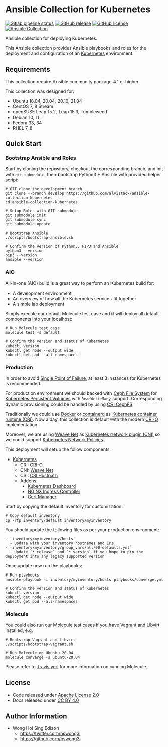 # Ansible Collection for Kubernetes

[![Gitlab pipeline status](https://img.shields.io/gitlab/pipeline/alvistack/ansible-collection-kubernetes/master)](https://gitlab.com/alvistack/ansible-collection-kubernetes/-/pipelines)
[![GitHub release](https://img.shields.io/github/release/alvistack/ansible-collection-kubernetes.svg)](https://github.com/alvistack/ansible-collection-kubernetes/releases)
[![GitHub license](https://img.shields.io/github/license/alvistack/ansible-collection-kubernetes.svg)](https://github.com/alvistack/ansible-collection-kubernetes/blob/master/LICENSE)
[![Ansible Collection](https://img.shields.io/badge/galaxy-alvistack.kubernetes-blue.svg)](https://galaxy.ansible.com/alvistack/kubernetes)

Ansible collection for deploying Kubernetes.

This Ansible collection provides Ansible playbooks and roles for the deployment and configuration of an [Kubernetes](https://github.com/kubernetes/kubernetes) environment.

## Requirements

This collection require Ansible community package 4.1 or higher.

This collection was designed for:

  - Ubuntu 18.04, 20.04, 20.10, 21.04
  - CentOS 7, 8 Stream
  - openSUSE Leap 15.2, Leap 15.3, Tumbleweed
  - Debian 10, 11
  - Fedora 33, 34
  - RHEL 7, 8

## Quick Start

### Bootstrap Ansible and Roles

Start by cloning the repository, checkout the corresponding branch, and init with `git submodule`, then bootstrap Python3 + Ansible with provided helper script:

    # GIT clone the development branch
    git clone --branch develop https://github.com/alvistack/ansible-collection-kubernetes
    cd ansible-collection-kubernetes
    
    # Setup Roles with GIT submodule
    git submodule init
    git submodule sync
    git submodule update
    
    # Bootstrap Ansible
    ./scripts/bootstrap-ansible.sh
    
    # Confirm the version of Python3, PIP3 and Ansible
    python3 --version
    pip3 --version
    ansible --version

### AIO

All-in-one (AIO) build is a great way to perform an Kubernetes build for:

  - A development environment
  - An overview of how all the Kubernetes services fit together
  - A simple lab deployment

Simply execule our default Molecule test case and it will deploy all default components into your localhost:

    # Run Molecule test case
    molecule test -s default
    
    # Confirm the version and status of Kubernetes
    kubectl version
    kubectl get node --output wide
    kubectl get pod --all-namespaces

### Production

In order to avoid [Single Point of Failure](https://en.wikipedia.org/wiki/Single_point_of_failure), at least 3 instances for Kubernetes is recommended.

For production environment we should backed with [Ceph File System](https://docs.ceph.com/docs/master/cephfs/) for [Kubernetes Persistent Volumes](https://kubernetes.io/docs/concepts/storage/persistent-volumes/) with `ReadWriteMany` support. Corresponding dynamic provisioning could be handled by using [CSI CephFS](https://github.com/ceph/ceph-csi).

Traditionally we could use [Docker](https://kubernetes.io/docs/setup/production-environment/container-runtimes/#docker) or [containerd](https://kubernetes.io/docs/setup/production-environment/container-runtimes/#containerd) as [Kubernetes container runtime (CRI)](https://kubernetes.io/blog/2016/12/container-runtime-interface-cri-in-kubernetes/). Now a day, this collection is default with the modern [CRI-O](https://kubernetes.io/docs/setup/production-environment/container-runtimes/#cri-o) implementation.

Moreover, we are using [Weave Net](https://github.com/weaveworks/weave) as [Kubernetes network plugin (CNI)](https://kubernetes.io/docs/concepts/extend-kubernetes/compute-storage-net/network-plugins/) so we could support [Kubernetes Network Policies](https://kubernetes.io/docs/concepts/services-networking/network-policies/).

This deployment will setup the follow components:

  - [Kubernetes](https://kubernetes.io/)
      - CRI: [CRI-O](https://cri-o.io/)
      - CNI: [Weave Net](https://github.com/weaveworks/weave)
      - CSI: [CSI Hostpath](https://github.com/kubernetes-csi/csi-driver-host-path)
      - Addons:
          - [Kubernetes Dashboard](https://github.com/kubernetes/dashboard)
          - [NGINX Ingress Controller](https://github.com/kubernetes/ingress-nginx)
          - [Cert Manager](https://github.com/jetstack/cert-manager)

Start by copying the default inventory for customization:

    # Copy default inventory
    cp -rfp inventory/default inventory/myinventory

You should update the following files as per your production environment:

    - `inventory/myinventory/hosts`
      - Update with your inventory hostnames and IPs
    - `inventory/myinventory/group_vars/all/00-defaults.yml`
      - Update `*_release` and `*_version` if you hope to pin the deployment into any legacy supported version

Once update now run the playbooks:

    # Run playbooks
    ansible-playbook -i inventory/myinventory/hosts playbooks/converge.yml
    
    # Confirm the version and status of Kubernetes
    kubectl version
    kubectl get node --output wide
    kubectl get pod --all-namespaces

### Molecule

You could also run our [Molecule](https://molecule.readthedocs.io/en/stable/) test cases if you have [Vagrant](https://www.vagrantup.com/) and [Libvirt](https://libvirt.org/) installed, e.g.

    # Bootstrap Vagrant and Libvirt
    ./scripts/bootstrap-vagrant.sh
    
    # Run Molecule on Ubuntu 20.04
    molecule converge -s ubuntu-20.04

Please refer to [.travis.yml](.travis.yml) for more information on running Molecule.

## License

  - Code released under [Apache License 2.0](LICENSE)
  - Docs released under [CC BY 4.0](http://creativecommons.org/licenses/by/4.0/)

## Author Information

  - Wong Hoi Sing Edison
      - <https://twitter.com/hswong3i>
      - <https://github.com/hswong3i>
